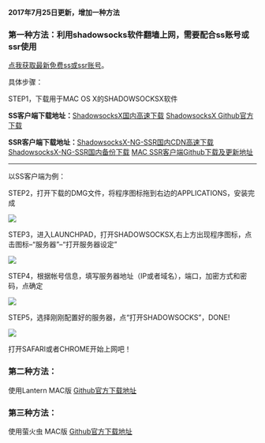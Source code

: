 **2017年7月25日更新，增加一种方法**

### 第一种方法：利用shadowsocks软件翻墙上网，需要配合ss账号或ssr使用

[点我获取最新免费ss或ssr账号](https://github.com/Alvin9999/new-pac/wiki/ss%E5%85%8D%E8%B4%B9%E8%B4%A6%E5%8F%B7)。

具体步骤：

STEP1，下载用于MAC OS X的SHADOWSOCKSX软件 

**SS客户端下载地址：**[ShadowsocksX国内高速下载](http://yuweining.cn/t/SS-Mac-X.dmg) [ShadowsocksX Github官方下载](https://github.com/shadowsocks/shadowsocks-iOS/releases)

**SSR客户端下载地址：**[ShadowsocksX-NG-SSR国内CDN高速下载](https://shimo.im/api/file/b0Um2Js1mBoqeMV4/attachments/law3fwzlSi8JliNq)  [ShadowsocksX-NG-SSR国内备份下载](https://www.babel.cc/share.do?s=1540367796358713)   [MAC SSR客户端Github下载及更新地址](https://github.com/shadowsocksr/ShadowsocksX-NG/releases)


***

以SS客户端为例：

STEP2，打开下载的DMG文件，将程序图标拖到右边的APPLICATIONS，安装完成

![](https://raw.githubusercontent.com/Alvin9999/pac2/master/MAC1.png)

STEP3，进入LAUNCHPAD，打开SHADOWSOCKSX,右上方出现程序图标，点击图标–“服务器”–“打开服务器设定”

![](https://raw.githubusercontent.com/Alvin9999/pac2/master/MAC2.png)

STEP4，根据帐号信息，填写服务器地址（IP或者域名），端口，加密方式和密码，点确定

![](https://raw.githubusercontent.com/Alvin9999/pac2/master/MAC3.png)

STEP5，选择刚刚配置好的服务器，点“打开SHADOWSOCKS”，DONE!

![](https://raw.githubusercontent.com/Alvin9999/pac2/master/MAC4.png)

打开SAFARI或者CHROME开始上网吧！

### 第二种方法：

使用Lantern MAC版 [Github官方下载地址](https://raw.githubusercontent.com/getlantern/lantern-binaries/master/lantern-installer.dmg)

### 第三种方法：

使用萤火虫 MAC版 [Github官方下载地址](https://github.com/yinghuocho/download/blob/master/firefly_darwin_amd64_install.dmg?raw=true)
